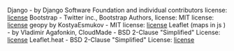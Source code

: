 Django - by Django Software Foundation and individual contributors license: [license](https://github.com/django/django/blob/master/LICENSE)
Bootstrap - Twitter inc., Bootstrap Authors, license: MIT license: [license](https://github.com/twbs/bootstrap/blob/v4.0.0/LICENSE)
geopy by KostyaEsmukov - MIT license: [license](https://github.com/geopy/geopy/blob/master/LICENSE)
Leaflet (maps in js ) - by Vladimir Agafonkin, CloudMade - BSD 2-Clause "Simplified" License: [license](ttps://github.com/Leaflet/Leaflet/blob/master/LICENSE)
Leaflet.heat - BSD 2-Clause "Simplified" License: [license](https://github.com/Leaflet/Leaflet.heat/blob/gh-pages/LICENSE)

